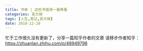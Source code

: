```yaml
---
title: 书单 | 这些书值得一看再看
categories: 吴大婶
tags: [人生,笔记,吴大婶]
date: 2018-12-28
---
```

忙于工作很久没有更新了，分享一篇知乎作者的文章
请移步作者知乎：
https://zhuanlan.zhihu.com/p/48949798